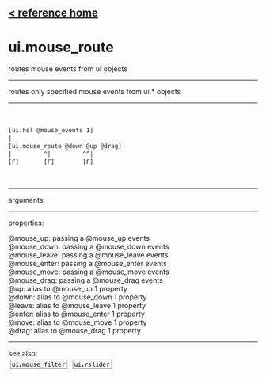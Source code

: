[< reference home](index.html)
---

# ui.mouse_route


routes mouse events from ui objects

---

routes only specified mouse events from ui.* objects
<br>


---


```


[ui.hsl @mouse_events 1]
|
[ui.mouse_route @down @up @drag]
|         ^|         ^^|
[F]       [F]        [F]

            
```

---
arguments:


---
properties:

@mouse_up: passing a @mouse_up
            events<br>
@mouse_down: passing a @mouse_down
            events<br>
@mouse_leave: passing a @mouse_leave
            events<br>
@mouse_enter: passing a @mouse_enter
            events<br>
@mouse_move: passing a @mouse_move
            events<br>
@mouse_drag: passing a @mouse_drag
            events<br>
@up: alias to @mouse_up 1 property<br>
@down: alias to @mouse_down 1
            property<br>
@leave: alias to @mouse_leave 1
            property<br>
@enter: alias to @mouse_enter 1
            property<br>
@move: alias to @mouse_move 1
            property<br>
@drag: alias to @mouse_drag 1
            property<br>

---
see also:<br>
[![ui.mouse_filter](img/object_ui.mouse_filter.png)](ui.mouse_filter.html)
[![ui.rslider](img/object_ui.rslider.png)](ui.rslider.html)

